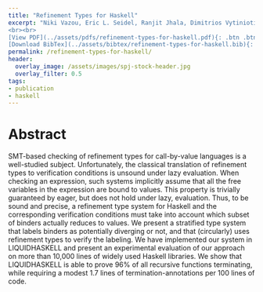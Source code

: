 ```yaml
---
title: "Refinement Types for Haskell"
excerpt: "Niki Vazou, Eric L. Seidel, Ranjit Jhala, Dimitrios Vytiniotis, Simon Peyton Jones <br><br> Published in <em>Proceedings of the 19th ACM SIGPLAN International Conference on Functional Programming</em> by ACM
<br><br>
[View PDF](../assets/pdfs/refinement-types-for-haskell.pdf){: .btn .btn--info ..btn--large}
[Download BibTex](../assets/bibtex/refinement-types-for-haskell.bib){: .btn .btn--info ..btn--large}"
permalink: /refinement-types-for-haskell/
header:
  overlay_image: /assets/images/spj-stock-header.jpg
  overlay_filter: 0.5
tags:
- publication
- haskell
---
```


# Abstract
SMT-based checking of refinement types for call-by-value languages is a well-studied subject. Unfortunately, the classical translation of refinement types to verification conditions is unsound under lazy evaluation. When checking an expression, such systems implicitly assume that all the free variables in the expression are bound to values. This property is trivially guaranteed by eager, but does not hold under lazy, evaluation. Thus, to be sound and precise, a refinement type system for Haskell and the corresponding verification conditions must take into account which subset of binders actually reduces to values. We present a stratified type system that labels binders as potentially diverging or not, and that (circularly) uses refinement types to verify the labeling. We have implemented our system in LIQUIDHASKELL and present an experimental evaluation of our approach on more than 10,000 lines of widely used Haskell libraries. We show that LIQUIDHASKELL is able to prove 96% of all recursive functions terminating, while requiring a modest 1.7 lines of termination-annotations per 100 lines of code.
